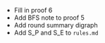 - Fill in proof 6
- Add BFS note to proof 5
- Add round summary digraph
- Add S_P and S_E to `rules.md`
